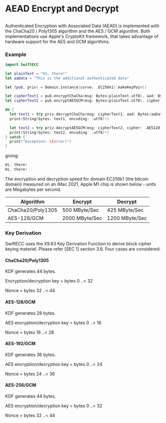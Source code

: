 # AEAD Encrypt and Decrypt

## 
Authenticated Encryption with Associated Data (AEAD) is implemented with the ChaCha20 / Poly1305 algorithm and the AES / GCM algorithm.
Both implementations use Apple's CryptoKit framework, that takes advantage of hardware support for the AES and GCM algorithms.

### Example
```swift
import SwiftECC

let plainText = "Hi, there!"
let aaData = "This is the additional authenticated data"

let (pub, priv) = Domain.instance(curve: .EC256k1).makeKeyPair()

let cipherText1 = pub.encryptChaCha(msg: Bytes(plainText.utf8), aad: Bytes(aaData.utf8))
let cipherText2 = pub.encryptAESGCM(msg: Bytes(plainText.utf8), cipher: .AES128, aad: Bytes(aaData.utf8))

do {
  let text1 = try priv.decryptChaCha(msg: cipherText1, aad: Bytes(aaData.utf8))
  print(String(bytes: text1, encoding: .utf8)!)

  let text2 = try priv.decryptAESGCM(msg: cipherText2, cipher: .AES128, aad: Bytes(aaData.utf8))
  print(String(bytes: text2, encoding: .utf8)!)
} catch {
  print("Exception: \(error)")
}
```
giving:
```swift
Hi, there!
Hi, there!
```
The encryption and decryption speed for domain EC256k1 (the bitcoin domain) measured on an iMac 2021,
Apple M1 chip is shown below - units are Megabytes per second.

| Algorithm         | Encrypt        | Decrypt        |
|-------------------|----------------|----------------|
| ChaCha20/Poly1305 | 500 MByte/Sec  | 425 MByte/Sec  |
| AES-128/GCM       | 2000 MByte/Sec | 1200 MByte/Sec |


### Key Derivation
SwiftECC uses the X9.63 Key Derivation Function to derive block cipher keying materiel. Please refer [SEC 1] section 3.6.
Four cases are considered:

#### ChaCha20/Poly1305
KDF generates 44 bytes.

Encryption/decryption key = bytes 0 ..< 32

Nonce = bytes 32 ..< 44

#### AES-128/GCM
KDF generates 28 bytes.

AES encryption/decryption key = bytes 0 ..< 16

Nonce = bytes 16 ..< 28

#### AES-192/GCM
KDF generates 36 bytes.

AES encryption/decryption key = bytes 0 ..< 24

Nonce = bytes 24 ..< 36

#### AES-256/GCM
KDF generates 44 bytes.

AES encryption/decryption key = bytes 0 ..< 32

Nonce = bytes 32 ..< 44

